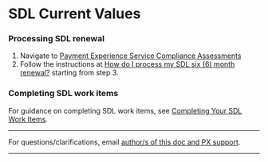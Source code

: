 # SDL Current Values

### Processing SDL renewal
1. Navigate to [Payment Experience Service Compliance Assessments](https://microsoft.visualstudio.com/OSGS/_compliance/product/ee387b66-a286-cdc2-e7ad-c732537f9f16/assessments)
1. Follow the instructions at [How do I process my SDL six (6) month renewal?](https://strikecommunity.azurewebsites.net/articles/2112/how-do-i-process-my-sdl-six-month-renewal.html) starting from step 3.

### Completing SDL work items
For guidance on completing SDL work items, see [Completing Your SDL Work Items](https://strikecommunity.azurewebsites.net/articles/2113/completing-your-sdl-work-items.html).

---
For questions/clarifications, email [author/s of this doc and PX support](mailto:mccordmatt@microsoft.com?cc=PXSupport@microsoft.com&subject=Docs%20-%20operations/s360/sdl.md).

---
